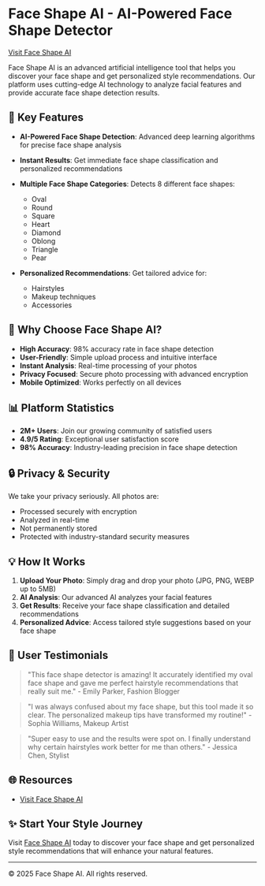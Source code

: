 # Face Shape AI - AI-Powered Face Shape Detector

[Visit Face Shape AI](https://detectorfaceshape.com)

Face Shape AI is an advanced artificial intelligence tool that helps you discover your face shape and get personalized style recommendations. Our platform uses cutting-edge AI technology to analyze facial features and provide accurate face shape detection results.

## 🌟 Key Features

- **AI-Powered Face Shape Detection**: Advanced deep learning algorithms for precise face shape analysis
- **Instant Results**: Get immediate face shape classification and personalized recommendations
- **Multiple Face Shape Categories**: Detects 8 different face shapes:
  - Oval
  - Round
  - Square
  - Heart
  - Diamond
  - Oblong
  - Triangle
  - Pear

- **Personalized Recommendations**: Get tailored advice for:
  - Hairstyles
  - Makeup techniques
  - Accessories

## 💫 Why Choose Face Shape AI?

- **High Accuracy**: 98% accuracy rate in face shape detection
- **User-Friendly**: Simple upload process and intuitive interface
- **Instant Analysis**: Real-time processing of your photos
- **Privacy Focused**: Secure photo processing with advanced encryption
- **Mobile Optimized**: Works perfectly on all devices

## 📊 Platform Statistics

- **2M+ Users**: Join our growing community of satisfied users
- **4.9/5 Rating**: Exceptional user satisfaction score
- **98% Accuracy**: Industry-leading precision in face shape detection

## 🔒 Privacy & Security

We take your privacy seriously. All photos are:
- Processed securely with encryption
- Analyzed in real-time
- Not permanently stored
- Protected with industry-standard security measures

## 💡 How It Works

1. **Upload Your Photo**: Simply drag and drop your photo (JPG, PNG, WEBP up to 5MB)
2. **AI Analysis**: Our advanced AI analyzes your facial features
3. **Get Results**: Receive your face shape classification and detailed recommendations
4. **Personalized Advice**: Access tailored style suggestions based on your face shape

## 👥 User Testimonials

> "This face shape detector is amazing! It accurately identified my oval face shape and gave me perfect hairstyle recommendations that really suit me." - Emily Parker, Fashion Blogger

> "I was always confused about my face shape, but this tool made it so clear. The personalized makeup tips have transformed my routine!" - Sophia Williams, Makeup Artist

> "Super easy to use and the results were spot on. I finally understand why certain hairstyles work better for me than others." - Jessica Chen, Stylist

## 🌐 Resources

- [Visit Face Shape AI](https://detectorfaceshape.com)


## ✨ Start Your Style Journey

Visit [Face Shape AI](https://detectorfaceshape.com) today to discover your face shape and get personalized style recommendations that will enhance your natural features.

---

© 2025 Face Shape AI. All rights reserved.
